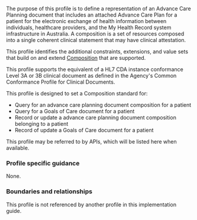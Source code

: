 The purpose of this profile is to define a representation of an Advance Care Planning document that includes an attached Advance Care Plan for a patient for the electronic exchange of health information between individuals, healthcare providers, and the My Health Record system infrastructure in Australia. A composition is a set of resources composed into a single coherent clinical statement that may have clinical attestation.

This profile identifies the additional constraints, extensions, and value sets that build on and extend [Composition](http://hl7.org/fhir/R4/composition.html) that are supported. 

This profile supports the equivalent of a HL7 CDA instance conformance Level 3A or 3B clinical document as defined in the Agency's Common Conformance Profile for Clinical Documents.

This profile is designed to set a Composition standard for:
* Query for an advance care planning document composition for a patient
* Query for a Goals of Care document for a patient
* Record or update a advance care planning document composition belonging to a patient
* Record of update a Goals of Care document for a patient

This profile may be referred to by APIs, which will be listed here when available.


### Profile specific guidance
None.


### Boundaries and relationships
This profile is not referenced by another profile in this implementation guide.  

